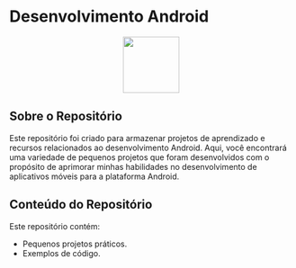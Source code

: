# Desenvolvimento Android 
<div align= "center">
<img src="https://github.com/KrodrigoDev/AndroidTraining/assets/126525471/1dc0f77a-fdc3-45a3-bfcd-a2860fd1a1f4" width="100">
</div>

## Sobre o Repositório
Este repositório foi criado para armazenar projetos de aprendizado e recursos relacionados ao desenvolvimento Android. Aqui, você encontrará uma variedade de pequenos projetos que foram desenvolvidos com o propósito de aprimorar minhas habilidades no desenvolvimento de aplicativos móveis para a plataforma Android.

## Conteúdo do Repositório
Este repositório contém:

* Pequenos projetos práticos.
* Exemplos de código.

